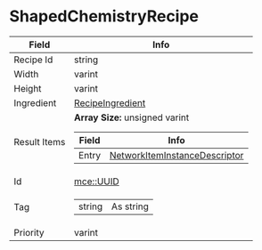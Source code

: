 # ShapedChemistryRecipe

<table><thead><tr><th>Field</th><th>Info</th></tr></thead><tbody>
<tr><td>Recipe Id</td><td>string</td></tr>
<tr><td>Width</td><td>varint</td></tr>
<tr><td>Height</td><td>varint</td></tr>
<tr><td>Ingredient</td><td><a href="../types/RecipeIngredient.md">RecipeIngredient</a></td></tr>
<tr><td>Result Items</td><td><b>Array Size:</b> unsigned varint
  <table><thead><tr><th>Field</th><th>Info</th></tr></thead><tbody>
  <tr><td>Entry</td><td><a href="../types/NetworkItemInstanceDescriptor.md">NetworkItemInstanceDescriptor</a></td></tr>
  </tbody></table></td></tr>
<tr><td>Id</td><td><a href="../types/mce_UUID.md">mce::UUID</a></td></tr>
<tr><td>Tag</td><td><table><tbody><tr><td>string</td><td>As string</td></tr></tbody></table></td></tr>
<tr><td>Priority</td><td>varint</td></tr>
</tbody></table>